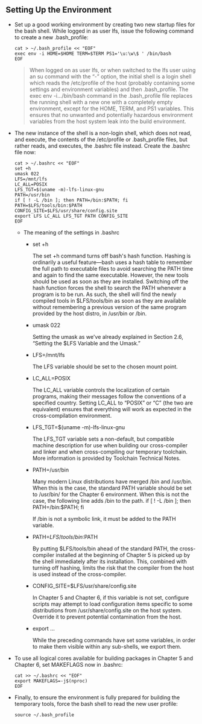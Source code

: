 ##  Setting Up the Environment

- Set up a good working environment by creating two new startup files for the bash shell. While logged in as user lfs, issue the following command to create a new .bash_profile: 

    ```
    cat > ~/.bash_profile << "EOF"
    exec env -i HOME=$HOME TERM=$TERM PS1='\u:\w\$ ' /bin/bash
    EOF
    ```

    > When logged on as user lfs, or when switched to the lfs user using an su command with the “-” option, the initial shell is a login shell which reads the /etc/profile of the host (probably containing some settings and environment variables) and then .bash_profile. The exec env -i.../bin/bash command in the .bash_profile file replaces the running shell with a new one with a completely empty environment, except for the HOME, TERM, and PS1 variables. This ensures that no unwanted and potentially hazardous environment variables from the host system leak into the build environment.


- The new instance of the shell is a non-login shell, which does not read, and execute, the contents of the /etc/profile or .bash_profile files, but rather reads, and executes, the .bashrc file instead. Create the .bashrc file now: 

    ```
    cat > ~/.bashrc << "EOF"
    set +h
    umask 022
    LFS=/mnt/lfs
    LC_ALL=POSIX
    LFS_TGT=$(uname -m)-lfs-linux-gnu
    PATH=/usr/bin
    if [ ! -L /bin ]; then PATH=/bin:$PATH; fi
    PATH=$LFS/tools/bin:$PATH
    CONFIG_SITE=$LFS/usr/share/config.site
    export LFS LC_ALL LFS_TGT PATH CONFIG_SITE
    EOF
    ```



    - The meaning of the settings in .bashrc

        - set +h

            The set +h command turns off bash's hash function. Hashing is ordinarily a useful feature—bash uses a hash table to remember the full path to executable files to avoid searching the PATH time and again to find the same executable. However, the new tools should be used as soon as they are installed. Switching off the hash function forces the shell to search the PATH whenever a program is to be run. As such, the shell will find the newly compiled tools in $LFS/tools/bin as soon as they are available without remembering a previous version of the same program provided by the host distro, in /usr/bin or /bin.

        - umask 022

            Setting the umask as we've already explained in Section 2.6, “Setting the $LFS Variable and the Umask.”
        - LFS=/mnt/lfs

            The LFS variable should be set to the chosen mount point.
        - LC_ALL=POSIX

            The LC_ALL variable controls the localization of certain programs, making their messages follow the conventions of a specified country. Setting LC_ALL to “POSIX” or “C” (the two are equivalent) ensures that everything will work as expected in the cross-compilation environment.
        - LFS_TGT=$(uname -m)-lfs-linux-gnu

            The LFS_TGT variable sets a non-default, but compatible machine description for use when building our cross-compiler and linker and when cross-compiling our temporary toolchain. More information is provided by Toolchain Technical Notes.
        - PATH=/usr/bin

            Many modern Linux distributions have merged /bin and /usr/bin. When this is the case, the standard PATH variable should be set to /usr/bin/ for the Chapter 6 environment. When this is not the case, the following line adds /bin to the path.
        if [ ! -L /bin ]; then PATH=/bin:$PATH; fi

            If /bin is not a symbolic link, it must be added to the PATH variable.
        - PATH=$LFS/tools/bin:$PATH

            By putting $LFS/tools/bin ahead of the standard PATH, the cross-compiler installed at the beginning of Chapter 5 is picked up by the shell immediately after its installation. This, combined with turning off hashing, limits the risk that the compiler from the host is used instead of the cross-compiler.
        - CONFIG_SITE=$LFS/usr/share/config.site

            In Chapter 5 and Chapter 6, if this variable is not set, configure scripts may attempt to load configuration items specific to some distributions from /usr/share/config.site on the host system. Override it to prevent potential contamination from the host.
        - export ...

            While the preceding commands have set some variables, in order to make them visible within any sub-shells, we export them.

- To use all logical cores available for building packages in Chapter 5 and Chapter 6, set MAKEFLAGS now in .bashrc: 
    
    ```
    cat >> ~/.bashrc << "EOF"
    export MAKEFLAGS=-j$(nproc)
    EOF
    ```

- Finally, to ensure the environment is fully prepared for building the temporary tools, force the bash shell to read the new user profile: 

    ```
    source ~/.bash_profile
    ```
